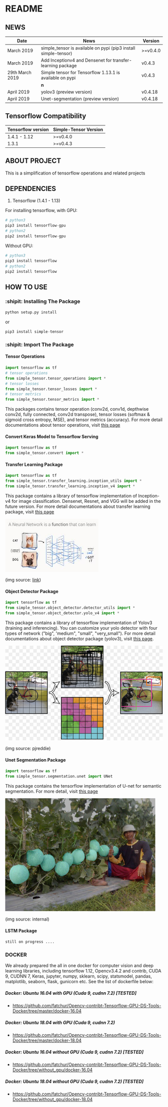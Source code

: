 # README #

## NEWS
| Date       |                                                         News                                                                     |     Version       |
| ---------- | -------------------------------------------------------------------------------------------------------------------------------- | ----------------- |       
|March 2019    | simple_tensor is available on pypi (pip3 install simple-tensor)                                                                |     >=v0.4.0      |
|March 2019    | Add Inceptionv4 and Densenet for transfer-learning package                                                                     |      v0.4.3       |
|29th March 2019    | Simple tensor for Tensorflow 1.13.1 is available on pypi                                                                  |      v0.4.3       |
|              | **n**                                                                               |                   |
|April 2019    | yolov3 (preview version) |      v0.4.18       |
|April 2019    | Unet-segmentation (preview version) |      v0.4.18      |



## Tensorflow Compatibility
| Tensorflow version      |        Simple-Tensor Version      |   
| ----------------------- | --------------------------------- | 
| 1.4.1 - 1.12            |      >=v0.4.0                     |
| 1.3.1                   |      >=v0.4.3                     |



## ABOUT PROJECT
This is a simplification of tensorflow operations and related projects

## DEPENDENCIES
1. Tensorflow (1.4.1 - 1.13)

For installing tensorflow, with GPU:
```python
# python3 
pip3 install tensorflow-gpu
# python2
pip2 install tensorflow-gpu
```
Without GPU:
```python
# python3 
pip3 install tensorflow
# python2
pip2 install tensorflow
```

## HOW TO USE
### :shipit: Installing The Package
```python
python setup.py install
```
or

```python
pip3 install simple-tensor
```

### :shipit: Import The Package
#### Tensor Operations
```python
import tensorflow as tf
# tensor operations
from simple_tensor.tensor_operations import *
# tensor losses
from simple_tensor.tensor_losses import *
# tensor metrics
from simple_tensor.tensor_metrics import *
```
This packages contains tensor operation (conv2d, conv1d, depthwise conv2d, fully connected, conv2d transpose), tensor losses (softmax & sigmoid cross entropy, MSE), and tensor metrics (accuracy). For more detail documentations about tensor operations, visit [this page](https://github.com/fatchur/Simple-Tensor/tree/master/simple_tensor)

#### Convert Keras Model to Tensorflow Serving
```python
import tensorflow as tf
from simple_tensor.convert import *
```

#### Transfer Learning Package
```python
import tensorflow as tf
from simple_tensor.transfer_learning.inception_utils import *
from simple_tensor.transfer_learning.inception_v4 import *
```
This package contains a library of tensorflow implementation of Inception-v4 for image classification. Densenet, Resnet, and VGG will be added in the future version. For more detail documentations about transfer learning package, visit [this page](https://github.com/fatchur/Simple-Tensor/tree/master/simple_tensor/transfer_learning) 

![alt text](assets/img_classification.jpeg)

(img source: [link](https://medium.com/ai-saturdays/aisaturdaylagos-the-torch-panther-cdec328c125b))


#### Object Detector Package
```python
import tensorflow as tf
from simple_tensor.object_detector.detector_utils import *
from simple_tensor.object_detector.yolo_v4 import *
```
This package contains a library of tensorflow implementation of Yolov3 (training and inferencing). You can customize your yolo detector with four types of network ("big", 'medium", "small", "very_small"). For more detail documentations about object detector package (yolov3), visit [this page](https://github.com/fatchur/Simple-Tensor/tree/master/simple_tensor/transfer_learning).

![alt text](assets/obj_detector.jpg)

(img source: pjreddie)

#### Unet Segmentation Package
```python
import tensorflow as tf
from simple_tensor.segmentation.unet import UNet
```
This package contains the tensorflow implementation of U-net for semantic segmentation. For more detail, visit [this page]()

![alt text](assets/semantic_segmentation.jpg)

(img source: internal)


#### LSTM Package
```python
still on progress ....
```


### DOCKER
We already prepared the all in one docker for computer vision and deep learning libraries, including tensorflow 1.12, Opencv3.4.2 and contrib, CUDA 9, CUDNN 7, Keras, jupyter, numpy, sklearn, scipy, statsmodel, pandas, matplotlib, seaborn, flask, gunicorn etc. See the list of dockerfile below:

##### Docker: Ubuntu 16.04 with GPU (Cuda 9, cudnn 7.2) [TESTED]
* https://github.com/fatchur/Opencv-contribt-Tensorflow-GPU-DS-Tools-Docker/tree/master/docker-16.04
##### Docker: Ubuntu 18.04 with GPU (Cuda 9, cudnn 7.2)
* https://github.com/fatchur/Opencv-contribt-Tensorflow-GPU-DS-Tools-Docker/tree/master/docker-18.04
##### Docker: Ubuntu 16.04 without GPU (Cuda 9, cudnn 7.2) [TESTED]
* https://github.com/fatchur/Opencv-contribt-Tensorflow-GPU-DS-Tools-Docker/tree/without_gpu/docker-16.04
##### Docker: Ubuntu 18.04 without GPU (Cuda 9, cudnn 7.2) [TESTED]
* https://github.com/fatchur/Opencv-contribt-Tensorflow-GPU-DS-Tools-Docker/tree/without_gpu/docker-18.04





